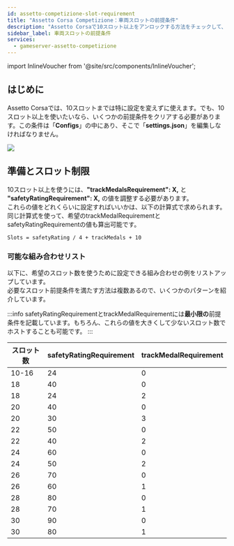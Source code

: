 ```yaml
---
id: assetto-competizione-slot-requirement
title: "Assetto Corsa Competizione：車両スロットの前提条件"
description: "Assetto Corsaで10スロット以上をアンロックする方法をチェックして、より充実したプレイ体験を → 今すぐ詳しく見る"
sidebar_label: 車両スロットの前提条件
services:
  - gameserver-assetto-competizione
---
```


import InlineVoucher from '@site/src/components/InlineVoucher';

## はじめに

Assetto Corsaでは、10スロットまでは特に設定を変えずに使えます。でも、10スロット以上を使いたいなら、いくつかの前提条件をクリアする必要があります。この条件は「**Configs**」の中にあり、そこで「**settings.json**」を編集しなければなりません。

![](https://screensaver01.zap-hosting.com/index.php/s/QbA5ZaeFywt974J/preview)

<InlineVoucher />

## 準備とスロット制限

10スロット以上を使うには、**"trackMedalsRequirement": X,** と **"safetyRatingRequirement": X,** の値を調整する必要があります。  
これらの値をどれくらいに設定すればいいかは、以下の計算式で求められます。  
同じ計算式を使って、希望のtrackMedalRequirementとsafetyRatingRequirementの値も算出可能です。

```
Slots = safetyRating / 4 + trackMedals + 10 
```

### 可能な組み合わせリスト

以下に、希望のスロット数を使うために設定できる組み合わせの例をリストアップしています。  
必要なスロット前提条件を満たす方法は複数あるので、いくつかのパターンを紹介しています。

:::info
safetyRatingRequirementとtrackMedalRequirementには**最小限の**前提条件を記載しています。もちろん、これらの値を大きくして少ないスロット数でホストすることも可能です。
:::

スロット数 | safetyRatingRequirement | trackMedalRequirement
-----|-------|---------
10-16 | 24 | 0
18 | 40 | 0
18 | 24 | 2
20 | 40 | 0
20 | 30 | 3
22 | 50 | 0
22 | 40 | 2
24 | 60 | 0
24 | 50 | 2
26 | 70 | 0
26 | 60 | 1
28 | 80 | 0
28 | 70 | 1
30 | 90 | 0
30 | 80 | 1

<InlineVoucher />
